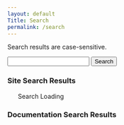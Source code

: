 ```yaml
---
layout: default
Title: Search
permalink: /search
---
```


Search results are case-sensitive. 
<form action="/search" id="site_search">
    <input type="text" id="search_box" name="query">
    <input type="submit" value="Search">
</form> 

### Site Search Results

<ul id="search_results">Search Loading</ul>

### Documentation Search Results

<div id="num_hits_div"></div> 

<ul id="doc_results"></ul>

<script src="/js/lunr.min.js"></script>
<script src="https://ajax.googleapis.com/ajax/libs/jquery/1.11.3/jquery.min.js"></script>
<script src="/js/search.js"></script>
<script> 
    window.onload = function() {
        var param = location.search;
        qstart = param.search("query=");
        qend = qstart + "query=".length;
        var res = param.slice(qend).replace("+"," ").replace("%20"," ");

        $("#search_box").val(res);
        $("#site_search").trigger("submit");
    };

</script>


